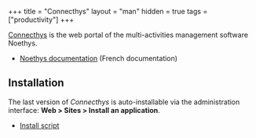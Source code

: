 +++
title = "Connecthys"
layout = "man"
hidden = true
tags = ["productivity"]
+++

[Connecthys](https://connecthys.com/) is the web portal of the multi-activities management software Noethys.

- [Noethys documentation](https://www.noethys.com/index.php/assistance2/2015-07-19-17-22-35/la-documentation) (French documentation)

## Installation

The last version of *Connecthys* is auto-installable via the administration interface: **Web > Sites > Install an application**.

- [Install script](https://admin.alwaysdata.com/site/application/script/13/detail/)
